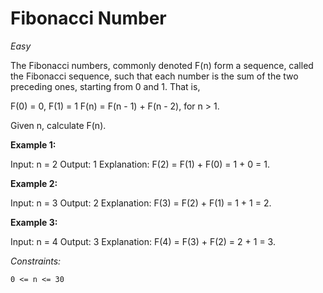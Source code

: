 # Fibonacci Number
*Easy*

The Fibonacci numbers, commonly denoted F(n) form a sequence, called the Fibonacci sequence, such that each number is the sum of the two preceding ones, starting from 0 and 1. That is,

F(0) = 0, F(1) = 1
F(n) = F(n - 1) + F(n - 2), for n > 1.

Given n, calculate F(n).

**Example 1:**

Input: n = 2
Output: 1
Explanation: F(2) = F(1) + F(0) = 1 + 0 = 1.

**Example 2:**

Input: n = 3
Output: 2
Explanation: F(3) = F(2) + F(1) = 1 + 1 = 2.

**Example 3:**

Input: n = 4
Output: 3
Explanation: F(4) = F(3) + F(2) = 2 + 1 = 3.

*Constraints:*

    0 <= n <= 30

